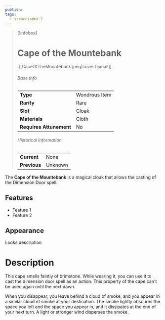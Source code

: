 ```yaml
---
publish: 
tags:
  - stracciadnd-2
---
```

> [!infobox]  
> # Cape of the Mountebank
> ![[CapeOfTheMountebank.jpeg|cover hsmall]]
> ###### Base Info
> | | |
> |---|---|
> | **Type** | Wondrous Item |
> | **Rarity** | Rare |
> | **Slot** | Cloak |
> | **Materials** | Cloth |
> | **Requires Attunement** | No |
> ###### Historical Information
> | | |
> |---|---|
> | **Current** | None |
> | **Previous** | Unknown |

The **Cape of the Mountebank** is a magical cloak that allows the casting of the Dimension Door spell.
## Features
- Feature 1
- Feature 2
## Appearance
Looks description
# Description
This cape smells faintly of brimstone. While wearing it, you can use it to cast the dimension door spell as an action. This property of the cape can't be used again until the next dawn.

When you disappear, you leave behind a cloud of smoke, and you appear in a similar cloud of smoke at your destination. The smoke lightly obscures the space you left and the space you appear in, and it dissipates at the end of your next turn. A light or stronger wind disperses the smoke.